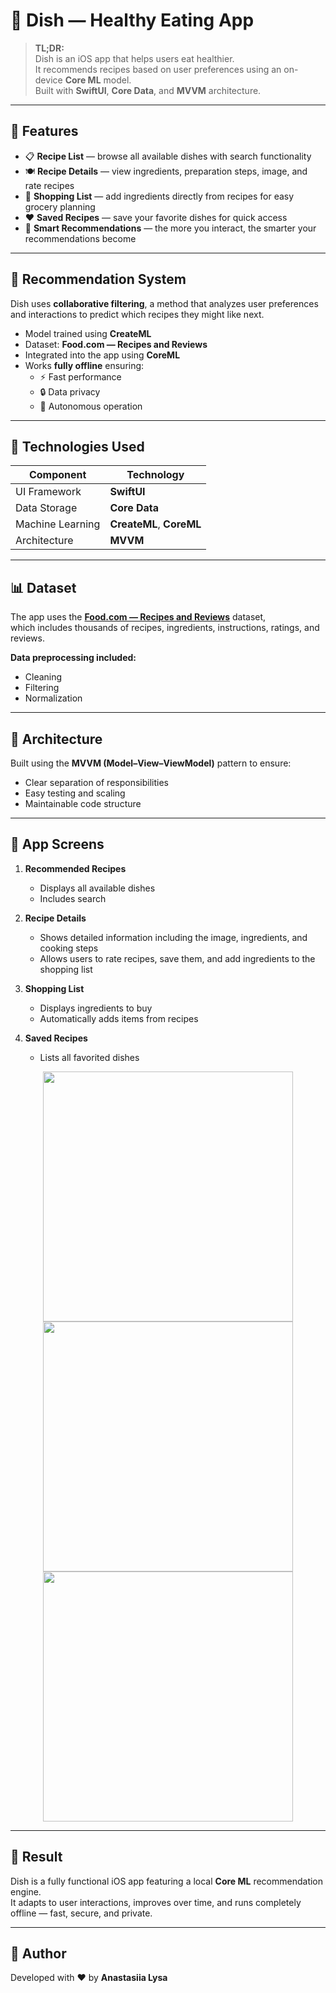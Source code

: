 # 🥗 Dish — Healthy Eating App

> **TL;DR:**  
> Dish is an iOS app that helps users eat healthier.  
> It recommends recipes based on user preferences using an on-device **Core ML** model.  
> Built with **SwiftUI**, **Core Data**, and **MVVM** architecture.

---

## 🚀 Features

- 📋 **Recipe List** — browse all available dishes with search functionality  
- 🍽️ **Recipe Details** — view ingredients, preparation steps, image, and rate recipes  
- 🛒 **Shopping List** — add ingredients directly from recipes for easy grocery planning  
- ❤️ **Saved Recipes** — save your favorite dishes for quick access  
- 🤖 **Smart Recommendations** — the more you interact, the smarter your recommendations become  

---

## 🧠 Recommendation System

Dish uses **collaborative filtering**, a method that analyzes user preferences and interactions to predict which recipes they might like next.  

- Model trained using **CreateML**  
- Dataset: **Food.com — Recipes and Reviews**  
- Integrated into the app using **CoreML**  
- Works **fully offline** ensuring:
  - ⚡ Fast performance  
  - 🔒 Data privacy  
  - 📱 Autonomous operation  

---

## 🧰 Technologies Used

| Component | Technology |
|------------|-------------|
| UI Framework | **SwiftUI** |
| Data Storage | **Core Data** |
| Machine Learning | **CreateML**, **CoreML** |
| Architecture | **MVVM** |

---

## 📊 Dataset

The app uses the [**Food.com — Recipes and Reviews**](https://www.kaggle.com/datasets/shuyangli94/food-com-recipes-and-user-interactions) dataset,  
which includes thousands of recipes, ingredients, instructions, ratings, and reviews.  

**Data preprocessing included:**
- Cleaning  
- Filtering  
- Normalization  

---

## 🧩 Architecture

Built using the **MVVM (Model–View–ViewModel)** pattern to ensure:
- Clear separation of responsibilities  
- Easy testing and scaling  
- Maintainable code structure  

---

## 📱 App Screens

1. **Recommended Recipes**  
   - Displays all available dishes  
   - Includes search  

2. **Recipe Details**  
   - Shows detailed information including the image, ingredients, and cooking steps  
   - Allows users to rate recipes, save them, and add ingredients to the shopping list

3. **Shopping List**  
   - Displays ingredients to buy  
   - Automatically adds items from recipes  

4. **Saved Recipes**  
   - Lists all favorited dishes  

<p align="center">
  <img src="https://github.com/user-attachments/assets/4568399c-3aaa-44db-b4af-af37cf22c3f6" height=400" />
  <img src="https://github.com/user-attachments/assets/ed28f7ba-34d2-46f2-8e11-56e4417aaaa8" height="400" />
  <img src="https://github.com/user-attachments/assets/6d3c7021-74fa-401c-95e0-cdfbe4900017" height="400" />
</p>

---

## 🌿 Result

Dish is a fully functional iOS app featuring a local **Core ML** recommendation engine.  
It adapts to user interactions, improves over time, and runs completely offline — fast, secure, and private.

---

## 🙌 Author

Developed with ❤️ by **Anastasiia Lysa**  
